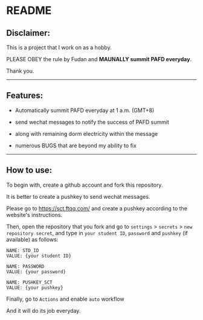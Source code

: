 # README

## Disclaimer:
This is a project that I work on as a hobby.

PLEASE OBEY the rule by Fudan and **MAUNALLY summit PAFD everyday**. 

Thank you.

---

## Features:

* Automatically summit PAFD everyday at 1 a.m. (GMT+8)

* send wechat messages to notify the success of PAFD summit 

* along with remaining dorm electricity within the message

* numerous BUGS that are beyond my ability to fix

---

## How to use:
To begin with, create a github account and fork this repository.

It is better to create a pushkey to send wechat messages.

Please go to https://sct.ftqq.com/ and create a pushkey according to the website's instructions.



Then, open the repository that you fork and go to `settings` > `secrets` > `new repository secret`, and type in `your student ID`, `password` and `pushkey` (if available) as follows:

```
NAME: STD_ID
VALUE: {your student ID}

NAME: PASSWORD
VALUE: {your password}

NAME: PUSHKEY_SCT
VALUE: {your pushkey}
```

Finally, go to `Actions` and enable `auto` workflow

And it will do its job everyday.
